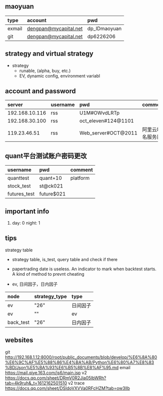 ## maoyuan 

type|account|pwd
:---|:---|:---
exmail|dengpan@mycapital.net|dp_IDmaoyuan
|git|dengpan@mycapital.net|dp6226206



## strategy and virtual strategy 

- strategy 
    - runable, (alpha, buy, etc.)
    - EV, dynamic config, environment variabl        


## account and password

server|username|pwd|comment
:---|:---|:---| :---
192.168.10.116|rss| U1M#OWvdLRTp
192.168.30.100|rss| oct_eleven#124@1101
119.23.46.51 |rss | Web_server#OCT@2011|阿里云域名服务器


## quant平台测试账户密码更改
username|pwd|comment
:---|:---|:---
quanttest| quant+10 | platform
stock_test | st@ck021 | 
futures_test| future$021 | 

## important info

1. day: 0
   night: 1



## tips 

strategy table

- strategy table, is_test, query table and check if there
- papertrading date is useless. An indicator to mark when backtest starts. A kind of method to prevnt cheating


- ev, 日间因子，日内因子

node|strategy_type|type
:---|:---|:---
ev | "26" |日间因子 
ev | "" | ev
back_test | "26" | 日内因子
 
 

 ## websites

 git http://192.168.1.12:8000/root/public_documents/blob/develop/%E6%8A%80%E6%9C%AF%E5%88%86%E4%BA%AB/Python%E6%80%A7%E8%83%BD/Json%E5%BA%93%E6%B5%8B%E8%AF%95.md
 email https://mail.qiye.163.com/js6/main.jsp
 v2 https://docs.qq.com/sheet/DRmV0R2Jia05IbWRh?tab=4k9ruh&_t=1612162501510
 v2 trace https://docs.qq.com/sheet/DSldoVXVVa0RFcHZM?tab=ow3llb